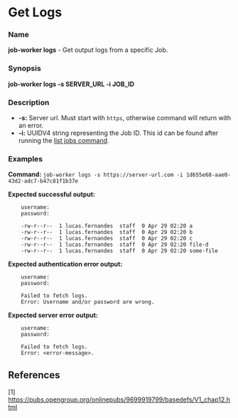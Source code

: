 # Get Logs

### Name

<strong>job-worker logs</strong> - Get output logs from a specific Job.

### Synopsis

<strong>job-worker logs -s SERVER_URL -i JOB_ID</strong>

### Description

* <strong>-s:</strong> Server url. Must start with `https`, otherwise command will return with an error.
* <strong>-i:</strong> UUIDV4 string representing the Job ID. This id can be found after running the [list jobs command](list-jobs.md).

### Examples

<strong>Command:</strong> `job-worker logs -s https://server-url.com -i 1d655e68-aae0-43d2-adc7-b47c81f1b37e`

<strong>Expected successful output:</strong>
```
    username:
    password:

    -rw-r--r--  1 lucas.fernandes  staff  0 Apr 29 02:20 a
    -rw-r--r--  1 lucas.fernandes  staff  0 Apr 29 02:20 b
    -rw-r--r--  1 lucas.fernandes  staff  0 Apr 29 02:20 c
    -rw-r--r--  1 lucas.fernandes  staff  0 Apr 29 02:20 file-d
    -rw-r--r--  1 lucas.fernandes  staff  0 Apr 29 02:20 some-file
```

<strong>Expected authentication error output:</strong>
```
    username:
    password:
    
    Failed to fetch logs.
    Error: Username and/or password are wrong.
```

<strong>Expected server error output:</strong>
```
    username:
    password:
    
    Failed to fetch logs.
    Error: <error-message>.
```

## References

[1] https://pubs.opengroup.org/onlinepubs/9699919799/basedefs/V1_chap12.html
